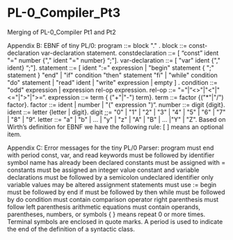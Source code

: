 # PL-0_Compiler_Pt3
Merging of PL-0_Compiler Pt1 and Pt2





Appendix B:
EBNF of tiny PL/0:
program ::= block "." .
block ::= const-declaration var-declaration statement.
constdeclaration ::= [ “const” ident "=" number {"," ident "=" number} “;"].
var-declaration ::= [ "var" ident {"," ident} “;"].
statement ::= [ ident ":=" expression
| "begin" statement { ";" statement } "end"
| "if" condition "then" statement "fi"
| "while" condition "do" statement
| "read" ident
| "write" expression
| empty ] .
condition ::= "odd" expression
| expression rel-op expression.
rel-op ::= "="|“<>"|"<"|"<="|">"|">=“.
expression ::= term { ("+"|"-") term}.
term ::= factor {("*"|"/") factor}.
factor ::= ident | number | "(" expression ")“.
number ::= digit {digit}.
ident ::= letter {letter | digit}.
digit ;;= "0" | "1" | "2" | "3" | "4" | "5" | "6" | "7" | "8" | "9“.
letter ::= "a" | "b" | ... | "y" | "z" | "A" | "B" | ... |"Y" | "Z".
Based on Wirth’s definition for EBNF we have the following rule:
[ ] means an optional item.

Appendix C:
Error messages for the tiny PL/0 Parser:
 program must end with period
 const, var, and read keywords must be followed by identifier
 symbol name has already been declared
 constants must be assigned with =
 constants must be assigned an integer value
 constant and variable declarations must be followed by a semicolon
 undeclared identifier
 only variable values may be altered
 assignment statements must use :=
 begin must be followed by end
 if must be followed by then
 while must be followed by do
 condition must contain comparison operator
 right parenthesis must follow left parenthesis
 arithmetic equations must contain operands, parentheses, numbers, or symbols
{ } means repeat 0 or more times.
Terminal symbols are enclosed in quote marks.
A period is used to indicate the end of the definition of a syntactic class.
